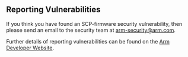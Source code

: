 ## Reporting Vulnerabilities

If you think you have found an SCP-firmware security vulnerability, then please
send an email to the security team at
<arm-security@arm.com>.

Further details of reporting vulnerabilities can be found on the
[Arm Developer Website](https://developer.arm.com/documentation/102850/latest/).
